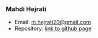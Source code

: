 ### Mahdi Hejrati
- Email: m.hejrati20@gmail.com
- Repository: [link to ‫‪github‬‬ ‫page‬‬](https://m-hejrati.github.io/Socks-Proxy-Server)
